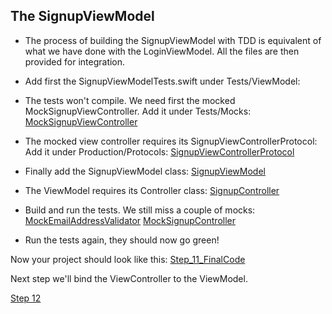 ## The SignupViewModel

- The process of building the SignupViewModel with TDD is equivalent of what we have done with the LoginViewModel. All the files are then provided for integration.

- Add first the SignupViewModelTests.swift under Tests/ViewModel:

  

- The tests won't compile. We need first the mocked MockSignupViewController. Add it under Tests/Mocks:
  [MockSignupViewController](FilesToAdd/MockSignupViewController.swift)

- The mocked view controller requires its SignupViewControllerProtocol: Add it under Production/Protocols:
  [SignupViewControllerProtocol](FilesToAdd/SignupViewControllerProtocol.swift)

- Finally add the SignupViewModel class:
  [SignupViewModel](FilesToAdd/SignupViewModel.swift)

- The ViewModel requires its Controller class:
  [SignupController](FilesToAdd/SignupController.swift)

- Build and run the tests. We still miss a couple of mocks:
  [MockEmailAddressValidator](FilesToAdd/MockEmailAddressValidator.swift)
[MockSignupController](FilesToAdd/MockSignupController.swift)
  
- Run the tests again, they should now go green!

  

Now your project should look like this:
[Step_11_FinalCode](FinalCode/)

Next step we'll bind the ViewController to the ViewModel.

[Step 12](../000_Step_11/000_Step11_SignupViewModel.md)



